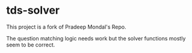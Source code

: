 # tds-solver

This project is a fork of Pradeep Mondal's Repo.

The question matching logic needs work but the solver functions mostly seem to be correct.
